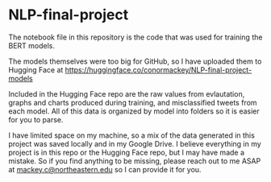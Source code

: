 # NLP-final-project

The notebook file in this repository is the code that was used for training the BERT models. 

The models themselves were too big for GitHub, so I have uploaded them to Hugging Face at https://huggingface.co/conormackey/NLP-final-project-models

Included in the Hugging Face repo are the raw values from evlautation, graphs and charts produced during training, and misclassified tweets from each model. All of this data is organized by model into folders so it is easier for you to parse. 

I have limited space on my machine, so a mix of the data generated in this project was saved locally and in my Google Drive. I believe everything in my project is in this repo or the Hugging Face repo, but I may have made a mistake. So if you find anything to be missing, please reach out to me ASAP at mackey.c@northeastern.edu so I can provide it for you.
